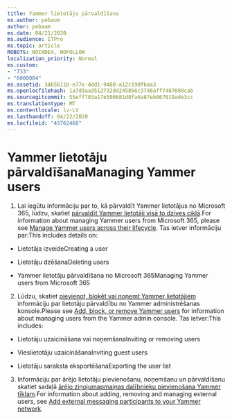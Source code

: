 ```yaml
---
title: Yammer lietotāju pārvaldīšana
ms.author: pebaum
author: pebaum
ms.date: 04/21/2020
ms.audience: ITPro
ms.topic: article
ROBOTS: NOINDEX, NOFOLLOW
localization_priority: Normal
ms.custom:
- "733"
- "6000004"
ms.assetid: 34b5611b-e77e-4dd1-9480-a12c190fbaa3
ms.openlocfilehash: 1a7d3aa3512732dd245856c3746aff7487080cab
ms.sourcegitcommit: 55eff703a17e500681d8fa6a87eb067019ade3cc
ms.translationtype: MT
ms.contentlocale: lv-LV
ms.lasthandoff: 04/22/2020
ms.locfileid: "43762468"
---
```

# <a name="managing-yammer-users"></a><span data-ttu-id="d85ca-102">Yammer lietotāju pārvaldīšana</span><span class="sxs-lookup"><span data-stu-id="d85ca-102">Managing Yammer users</span></span>

1. <span data-ttu-id="d85ca-103">Lai iegūtu informāciju par to, kā pārvaldīt Yammer lietotājus no Microsoft 365, lūdzu, skatiet [pārvaldīt Yammer lietotāji visā to dzīves ciklā](https://docs.microsoft.com/yammer/manage-yammer-users/manage-users-across-their-lifecycle).</span><span class="sxs-lookup"><span data-stu-id="d85ca-103">For information about managing Yammer users from Microsoft 365, please see [Manage Yammer users across their lifecycle](https://docs.microsoft.com/yammer/manage-yammer-users/manage-users-across-their-lifecycle).</span></span> <span data-ttu-id="d85ca-104">Tas ietver informāciju par:</span><span class="sxs-lookup"><span data-stu-id="d85ca-104">This includes details on:</span></span>

  - <span data-ttu-id="d85ca-105">Lietotāja izveide</span><span class="sxs-lookup"><span data-stu-id="d85ca-105">Creating a user</span></span>

  - <span data-ttu-id="d85ca-106">Lietotāju dzēšana</span><span class="sxs-lookup"><span data-stu-id="d85ca-106">Deleting users</span></span>

  - <span data-ttu-id="d85ca-107">Yammer lietotāju pārvaldīšana no Microsoft 365</span><span class="sxs-lookup"><span data-stu-id="d85ca-107">Managing Yammer users from Microsoft 365</span></span>

2. <span data-ttu-id="d85ca-108">Lūdzu, skatiet [pievienot, bloķēt vai noņemt Yammer lietotājiem](https://alchemyportal.azurewebsites.net/Rule/ManageYammer%20users%20across%20their%20lifecycle%20from%20Office%20365) informāciju par lietotāju pārvaldību no Yammer administrēšanas konsole.</span><span class="sxs-lookup"><span data-stu-id="d85ca-108">Please see [Add, block, or remove Yammer users](https://alchemyportal.azurewebsites.net/Rule/ManageYammer%20users%20across%20their%20lifecycle%20from%20Office%20365) for information about managing users from the Yammer admin console.</span></span> <span data-ttu-id="d85ca-109">Tas ietver:</span><span class="sxs-lookup"><span data-stu-id="d85ca-109">This includes:</span></span>

  - <span data-ttu-id="d85ca-110">Lietotāju uzaicināšana vai noņemšana</span><span class="sxs-lookup"><span data-stu-id="d85ca-110">Inviting or removing users</span></span>

  - <span data-ttu-id="d85ca-111">Vieslietotāju uzaicināšana</span><span class="sxs-lookup"><span data-stu-id="d85ca-111">Inviting guest users</span></span>

  - <span data-ttu-id="d85ca-112">Lietotāju saraksta eksportēšana</span><span class="sxs-lookup"><span data-stu-id="d85ca-112">Exporting the user list</span></span>

3. <span data-ttu-id="d85ca-113">Informāciju par ārējo lietotāju pievienošanu, noņemšanu un pārvaldīšanu skatiet sadaļā [ārējo ziņojumapmaiņas dalībnieku pievienošana Yammer tīklam](https://docs.microsoft.com/yammer/work-with-external-users/add-external-participants).</span><span class="sxs-lookup"><span data-stu-id="d85ca-113">For information about adding, removing and managing external users, see [Add external messaging participants to your Yammer network](https://docs.microsoft.com/yammer/work-with-external-users/add-external-participants).</span></span>
